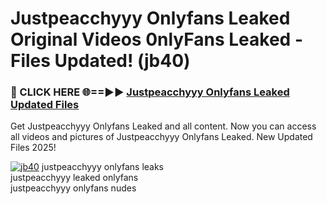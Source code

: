 # Justpeacchyyy Onlyfans Leaked Original Videos 0nlyFans Leaked - Files Updated! (jb40)

<h3>🔴 CLICK HERE 🌐==►► <a href="https://tinyurl.com/brd5kh86" rel="nofollow">Justpeacchyyy Onlyfans Leaked Updated Files</a></h3>

Get Justpeacchyyy Onlyfans Leaked and all content. Now you can access all videos and pictures of Justpeacchyyy Onlyfans Leaked. New Updated Files 2025!

[![jb40](https://i.imgur.com/K7sEzmb.gif)](https://tinyurl.com/brd5kh86)
justpeacchyyy onlyfans leaks<br>
justpeacchyyy leaked onlyfans<br>
justpeacchyyy onlyfans nudes